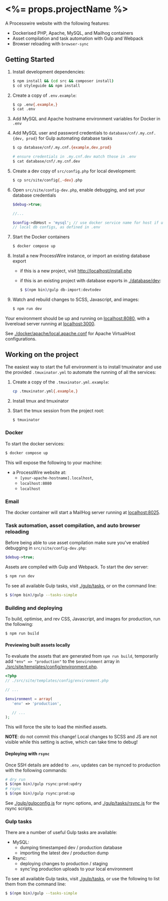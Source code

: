 # <%= props.projectName %>

A Processwire website with the following features:

- Dockerised PHP, Apache, MySQL, and Mailhog containers
- Asset compilation and task automation with Gulp and Webpack
- Browser reloading with `browser-sync`

## Getting Started

1. Install development dependencies:

   ```bash
   $ npm install && (cd src && composer install)
   $ cd styleguide && npm install
   ```

1. Create a copy of `.env.example`:

   ```bash
   $ cp .env{.example,}
   $ cat .env
   ```

1. Add MySQL and Apache hostname environment variables for Docker in `.env`

1. Add MySQL user and password credentials to `database/cnf/.my.cnf.{dev, prod}`
   for Gulp automating database tasks

   ```bash
   $ cp database/cnf/.my.cnf.{example,dev,prod}

   # ensure credentials in .my.cnf.dev match those in .env
   $ cat database/cnf/.my.cnf.dev
   ```

1. Create a dev copy of `src/config.php` for local development:

   ```bash
   $ cp src/site/config{,-dev}.php
   ```

1. Open `src/site/config-dev.php`, enable debugging, and set your database
   credentials

   ```php
   $debug->true;

   //...

   $config->dbHost = 'mysql'; // use docker service name for host if using docker
   // local db configs, as defined in .env
   ```

1. Start the Docker containers

   ```bash
   $ docker compose up
   ```

1. Install a new ProcessWire instance, or import an existing database export

   - if this is a new project, visit [http://localhost/install.php](http://localhost/install.php)
   - if this is an existing project with database exports in [./database/dev](./database/dev):

     ```bash
     $ $(npm bin)/gulp db-import:devtodev
     ```

1. Watch and rebuild changes to SCSS, Javascript, and images:

   ```bash
   $ npm run dev
   ```

Your environment should be up and running on [localhost:8080](http://localhost:8080),
with a livereload server running at [localhost:3000](http://localhost:3000).

See [./docker/apache/local.apache.conf](./docker/apache/local.apache.conf) for Apache
VirtualHost configurations.

## Working on the project

The easiest way to start the full environment is to install tmuxinator and use
the provided `.tmuxinator.yml` to automate the running of all the services:

1. Create a copy of the `.tmuxinator.yml.example`:

   ```bash
   cp .tmuxinator.yml{.example,}
   ```

2. Install tmux and tmuxinator
3. Start the tmux session from the project root:

   ```bash
   $ tmuxinator
   ```

### Docker

To start the docker services:

```bash
$ docker compose up
```

This will expose the following to your machine:

- a ProcessWire website at:
  - `[your-apache-hostname].localhost`,
  - `localhost:8080`
  - `localhost`

### Email

The docker container will start a MailHog server running at
[localhost:8025](http://localhost:8025).

### Task automation, asset compilation, and auto browser reloading

Before being able to use asset compilation make sure you've enabled debugging in
`src/site/config-dev.php`:

```php
$debug->true;
```

Assets are compiled with Gulp and Webpack. To start the dev server:

```bash
$ npm run dev
```

To see all available Gulp tasks, visit [./gulp/tasks](./gulp/tasks), or on the
command line:

```bash
$ $(npm bin)/gulp --tasks-simple
```

### Building and deploying

To build, optimise, and rev CSS, Javascript, and images for production, run the
following:

```bash
$ npm run build
```

#### Previewing built assets locally

To evaluate the assets that are generated from `npm run build`, temporarily add
`"env" => "production"` to the `$environment` array in
[./src/site/templates/config/environment.php](./src/site/templates/config/environment.php).

```php
<?php
// ./src/site/templates/config/environment.php

// ...

$environment = array(
   'env' => 'production',

   // ...
);
```

This will force the site to load the minified assets.

**NOTE**: do not commit this change! Local changes to SCSS and JS are not
visible while this setting is active, which can take time to debug!

#### Deploying with `rsync`

Once SSH details are added to `.env`, updates can be rsynced to production with
the following commands:

```bash
# dry run
$ $(npm bin)/gulp rsync:prod:updry
# rsync
$ $(npm bin)/gulp rsync:prod:up
```

See [./gulp/gulpconfig.js](./gulp/gulpconfig.js) for rsync options, and
[./gulp/tasks/rsync.js](./gulp/tasks/rysnc.js) for the rsync scripts.

### Gulp tasks

There are a number of useful Gulp tasks are available:

- MySQL:
  - dumping timestamped dev / production database
  - importing the latest dev / production dump
- Rsync:
  - deploying changes to production / staging
  - sync'ing production uploads to your local environment

To see all available Gulp tasks, visit [./gulp/tasks](./gulp/tasks), or use the
following to list them from the command line:

```bash
$ $(npm bin)/gulp --tasks-simple
```
